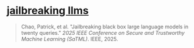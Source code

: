 # [jailbreaking llms](https://arxiv.org/pdf/2310.08419)
> Chao, Patrick, et al. "Jailbreaking black box large language models in twenty queries." *2025 IEEE Conference on Secure and Trustworthy Machine Learning (SaTML)*. IEEE, 2025.